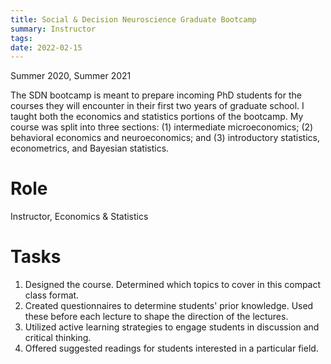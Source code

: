 ```yaml
---
title: Social & Decision Neuroscience Graduate Bootcamp
summary: Instructor
tags:
date: 2022-02-15
---
```


Summer 2020, Summer 2021

The SDN bootcamp is meant to prepare incoming PhD students for the courses they will encounter in their first two years of graduate school. I taught both the economics and statistics portions of the bootcamp. My course was split into three sections: (1) intermediate microeconomics; (2) behavioral economics and neuroeconomics; and (3) introductory statistics, econometrics, and Bayesian statistics.

Role
======
Instructor, Economics & Statistics

Tasks
======
1. Designed the course. Determined which topics to cover in this compact class format.
2. Created questionnaires to determine students' prior knowledge. Used these before each lecture to shape the direction of the lectures.
3. Utilized active learning strategies to engage students in discussion and critical thinking.
4. Offered suggested readings for students interested in a particular field.